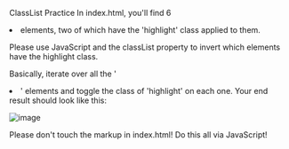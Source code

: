 ClassList Practice
In index.html, you'll find 6 <li> elements, two of which have the 'highlight' class applied to them. 

Please use JavaScript and the classList property to invert which elements have the highlight class. 

Basically, iterate over all the '<li>' elements and toggle the class of 'highlight' on each one. Your end result should look like this:

![image](https://github.com/RFHertel/Web-Dev-Bootcamp/assets/74387792/195c8e40-9711-457d-9aa7-98c37f7d6497)

Please don't touch the markup in index.html! Do this all via JavaScript!

